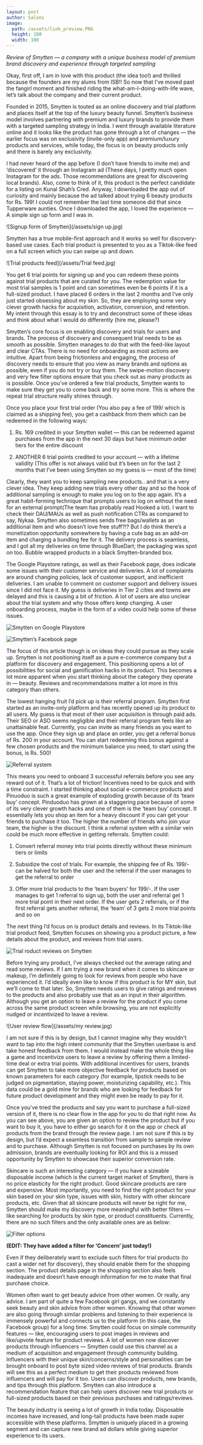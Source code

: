 ```yaml
---
layout: post
author: Saloni
image:
  path: /assets/link_preview.PNG
  height: 100
  width: 100
---
```


*Review of Smytten — a company with a unique business model of premium brand discovery and experience through targeted sampling*

Okay, first off, I am in love with this product (the idea too!) and thrilled because the founders are my alums from ISB!! So now that I’ve moved past the fangirl moment and finished riding the what-am-I-doing-with-life wave, let’s talk about the company and their current product.

Founded in 2015, Smytten is touted as an online discovery and trial platform and places itself at the top of the luxury beauty funnel. Smytten’s business model involves partnering with premium and luxury brands to provide them with a targeted sampling strategy in India. I went through available literature online and it looks like the product has gone through a lot of changes — the earlier focus was on exclusivity (invite-only app) and premium/luxury products and services, while today, the focus is on beauty products only and there is barely any exclusivity.

I had never heard of the app before (I don’t have friends to invite me) and ‘discovered’ it through an Instagram ad (These days, I pretty much open Instagram for the ads. Those recommendations are great for discovering local brands). Also, come to think of it, this product is the perfect candidate for a listing on Kunal Shah’s Cred. Anyway, I downloaded the app out of curiosity and mainly because the ad talked about trying 6 beauty products for Rs. 199! I could not remember the last time someone did that since Tupperware aunties. Once I downloaded the app, I loved the experience — A simple sign up form and I was in.


![Signup form of Smytten](/assets/sign up.jpg)



Smytten has a true mobile-first approach and it works so well for discovery-based use cases. Each trial product is presented to you as a Tiktok-like feed on a full screen which you can swipe up and down.



![Trial products feed](/assets/Trial feed.jpg)

You get 6 trial points for signing up and you can redeem these points against trial products that are curated for you. The redemption value for most trial samples is 1 point and can sometimes even be 6 points if it is a full-sized product. I have placed 6 orders in the last 2 months and I’ve only just started obsessing about my skin. So, they are employing some very clever growth hacks for acquisition, activation, conversion, and retention. My intent through this essay is to try and deconstruct some of these ideas and think about what I would do differently (hire me, please?)

Smytten’s core focus is on enabling discovery and trials for users and brands. The process of discovery and consequent trial needs to be as smooth as possible. Smytten manages to do that with the feed-like layout and clear CTAs. There is no need for onboarding as most actions are intuitive. Apart from being frictionless and engaging, the process of discovery needs to ensure that you view as many brands and options as possible, even if you do not try or buy them. The swipe-motion discovery and very few filter options ensure that you check out as many products as is possible. Once you’ve ordered a few trial products, Smytten wants to make sure they get you to come back and try some more. This is where the repeat trial structure really shines through.

Once you place your first trial order (You also pay a fee of 199/ which is claimed as a shipping fee), you get a cashback from them which can be redeemed in the following ways:

1. Rs. 169 credited in your Smytten wallet — this can be redeemed against purchases from the app in the next 30 days but have minimum order tiers for the entire discount

2. ANOTHER 6 trial points credited to your account — with a lifetime validity (This offer is not always valid but it’s been on for the last 2 months that I’ve been using Smytten so my guess is — most of the time)

Clearly, they want you to keep sampling new products.. and that is a very clever idea. They keep adding new trials every other day and so the hook of additional sampling is enough to make you log on to the app again. It’s a great habit-forming technique that prompts users to log on without the need for an external prompt(The team has probably read Hooked a lot). I want to check their DAU/MAUs as well as push notification CTRs as compared to say, Nykaa. Smytten also sometimes sends free bags/wallets as an additional item and who doesn’t love free stuff?!? But I do think there’s a monetization opportunity somewhere by having a cute bag as an add-on item and charging a bundling fee for it. The delivery process is seamless, and I got all my deliveries on time through BlueDart; the packaging was spot on too. Bubble wrapped products in a black Smytten-branded box.

The Google Playstore ratings, as well as their Facebook page, does indicate some issues with their customer service and deliveries. A lot of complaints are around changing policies, lack of customer support, and inefficient deliveries. I am unable to comment on customer support and delivery issues since I did not face it. My guess is deliveries in Tier 2 cities and towns are delayed and this is causing a bit of friction. A lot of users are also unclear about the trial system and why those offers keep changing. A user onboarding process, maybe in the form of a video could help some of these issues.



![Smytten on Google Playstore](/assets/playstore_review.jpg)






![Smytten’s Facebook page](/assets/facebook_review.jpg)




The focus of this article though is on ideas they could pursue as they scale up. Smytten is not positioning itself as a pure e-commerce company but a platform for discovery and engagement. This positioning opens a lot of possibilities for social and gamification hacks in its product. This becomes a lot more apparent when you start thinking about the category they operate in — beauty. Reviews and recommendations matter a lot more in this category than others.

The lowest hanging fruit I’d pick up is their referral program. Smytten first started as an invite-only platform and has recently opened up its product to all users. My guess is that most of their user acquisition is through paid ads. Their SEO or ASO seems negligible and their referral program feels like an unattainable feat. Currently, you can invite as many friends as you want to use the app. Once they sign up and place an order, you get a referral bonus of Rs. 200 in your account. You can start redeeming this bonus against a few chosen products and the minimum balance you need, to start using the bonus, is Rs. 500!


![Referral system](/assets/referral.jpg)



This means you need to onboard 3 successful referrals before you see any reward out of it. That’s a lot of friction! Incentives need to be quick and with a time constraint. I started thinking about social e-commerce products and Pinuoduo is such a great example of exploding growth because of its ‘team buy’ concept. Pinduoduo has grown at a staggering pace because of some of its very clever growth hacks and one of them is the ‘team buy’ concept. It essentially lets you shop an item for a heavy discount if you can get your friends to purchase it too. The higher the number of friends who join your team, the higher is the discount. I think a referral system with a similar vein could be much more effective in getting referrals. Smytten could:

1. Convert referral money into trial points directly without these minimum tiers or limits

2. Subsidize the cost of trials. For example, the shipping fee of Rs. 199/- can be halved for both the user and the referral if the user manages to get the referral to order

3. Offer more trial products to the ‘team buyers’ for 199/-. If the user manages to get 1 referral to sign up, both the user and referral get 1 more trial point in their next order. If the user gets 2 referrals, or if the first referral gets another referral, the ‘team’ of 3 gets 2 more trial points and so on


The next thing I’d focus on is product details and reviews. In its Tiktok-like trial product feed, Smytten focuses on showing you a product picture, a few details about the product, and reviews from trial users.




![Trial roduct reviews on Smytten](/assets/reivews.jpg)



Before trying any product, I’ve always checked out the average rating and read some reviews. If I am trying a new brand when it comes to skincare or makeup, I’m definitely going to look for reviews from people who have experienced it. I’d ideally even like to know if this product is for MY skin, but we’ll come to that later. So, Smytten needs users to give ratings and reviews to the products and also probably use that as an input in their algorithm. Although you get an option to leave a review for the product if you come across the same product screen while browsing, you are not explicitly nudged or incentivized to leave a review.



![User review flow](/assets/my review.jpg)



I am not sure if this is by design, but I cannot imagine why they wouldn’t want to tap into the high intent community that the Smytten userbase is and take honest feedback from them. I would instead make the whole thing like a game and incentivize users to leave a review by offering them a limited-time deal or extra trial points. With additional incentives for users, brands can get Smytten to take more objective feedback for products based on known parameters for each category (for example, lipstick needs to be judged on pigmentation, staying power, moisturizing capability, etc.). This data could be a gold mine for brands who are looking for feedback for future product development and they might even be ready to pay for it.

Once you’ve tried the products and say you want to purchase a full-sized version of it, there is no clear flow in the app for you to do that right now. As you can see above, you are given an option to review the product but if you want to buy it, you have to either go search for it on the app or check all products from the brand through the review page. I am not sure if this is by design, but I’d expect a seamless transition from sample to sample review and to purchase. Although Smytten is not focused on purchases by its own admission, brands are eventually looking for ROI and this is a missed opportunity by Smytten to showcase their superior conversion rate.

Skincare is such an interesting category — if you have a sizeable disposable income (which is the current target market of Smytten), there is no price elasticity for the right product. Good skincare products are rare and expensive. Most importantly, you need to find the right product for your skin based on your skin type, issues with skin, history with other skincare products, etc. Given that all skincare products will never be right for me, Smytten should make my discovery more meaningful with better filters — like searching for products by skin type, or product constituents. Currently, there are no such filters and the only available ones are as below:



![Filter options](/assets/filters.jpg)



**(EDIT: They have added a filter for ‘Concern’ just today!)**

Even if they deliberately want to exclude such filters for trial products (to cast a wider net for discovery), they should enable them for the shopping section. The product details page in the shopping section also feels inadequate and doesn’t have enough information for me to make that final purchase choice.

Women often want to get beauty advice from other women. Or really, any advice. I am part of quite a few Facebook girl gangs, and we constantly seek beauty and skin advice from other women. Knowing that other women are also going through similar problems and listening to their experience is immensely powerful and connects us to the platform (in this case, the Facebook group) for a long time. Smytten could focus on simple community features — like, encouraging users to post images in reviews and like/upvote feature for product reviews. A lot of women now discover products through influencers — Smytten could use this channel as a medium of acquisition and engagement through community building. Influencers with their unique skin/concerns/style and personalities can be brought onboard to post byte sized video reviews of trial products. Brands will see this as a perfect medium to get their products reviewed from influencers and will pay for it too. Users can discover products, new brands, and tips through this platform. Smytten can also introduce a recommendation feature that can help users discover new trial products or full-sized products based on their previous purchases and ratings/reviews.

The beauty industry is seeing a lot of growth in India today. Disposable incomes have increased, and long-tail products have been made super accessible with these platforms. Smytten is uniquely placed in a growing segment and can capture new brand ad dollars while giving superior experience to its users.





